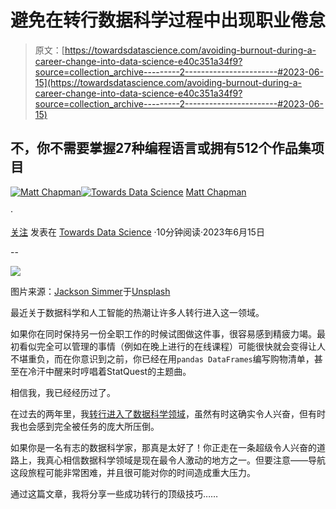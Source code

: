 # 避免在转行数据科学过程中出现职业倦怠

> 原文：[https://towardsdatascience.com/avoiding-burnout-during-a-career-change-into-data-science-e40c351a34f9?source=collection_archive---------2-----------------------#2023-06-15](https://towardsdatascience.com/avoiding-burnout-during-a-career-change-into-data-science-e40c351a34f9?source=collection_archive---------2-----------------------#2023-06-15)

## 不，你不需要掌握27种编程语言或拥有512个作品集项目

[](https://medium.com/@mattchapmanmsc?source=post_page-----e40c351a34f9--------------------------------)[![Matt Chapman](../Images/7511deb8d9ed408ece21031f6614c532.png)](https://medium.com/@mattchapmanmsc?source=post_page-----e40c351a34f9--------------------------------)[](https://towardsdatascience.com/?source=post_page-----e40c351a34f9--------------------------------)[![Towards Data Science](../Images/a6ff2676ffcc0c7aad8aaf1d79379785.png)](https://towardsdatascience.com/?source=post_page-----e40c351a34f9--------------------------------) [Matt Chapman](https://medium.com/@mattchapmanmsc?source=post_page-----e40c351a34f9--------------------------------)

·

[关注](https://medium.com/m/signin?actionUrl=https%3A%2F%2Fmedium.com%2F_%2Fsubscribe%2Fuser%2Fbf7d13fc53db&operation=register&redirect=https%3A%2F%2Ftowardsdatascience.com%2Favoiding-burnout-during-a-career-change-into-data-science-e40c351a34f9&user=Matt+Chapman&userId=bf7d13fc53db&source=post_page-bf7d13fc53db----e40c351a34f9---------------------post_header-----------) 发表在 [Towards Data Science](https://towardsdatascience.com/?source=post_page-----e40c351a34f9--------------------------------) ·10分钟阅读·2023年6月15日[](https://medium.com/m/signin?actionUrl=https%3A%2F%2Fmedium.com%2F_%2Fvote%2Ftowards-data-science%2Fe40c351a34f9&operation=register&redirect=https%3A%2F%2Ftowardsdatascience.com%2Favoiding-burnout-during-a-career-change-into-data-science-e40c351a34f9&user=Matt+Chapman&userId=bf7d13fc53db&source=-----e40c351a34f9---------------------clap_footer-----------)

--

[](https://medium.com/m/signin?actionUrl=https%3A%2F%2Fmedium.com%2F_%2Fbookmark%2Fp%2Fe40c351a34f9&operation=register&redirect=https%3A%2F%2Ftowardsdatascience.com%2Favoiding-burnout-during-a-career-change-into-data-science-e40c351a34f9&source=-----e40c351a34f9---------------------bookmark_footer-----------)![](../Images/686b01020bb8951196e070da5abc8ebe.png)

图片来源：[Jackson Simmer](https://unsplash.com/@simmerdownjpg)于[Unsplash](https://unsplash.com/photos/ZxRHtPacwUY)

最近关于数据科学和人工智能的热潮让许多人转行进入这一领域。

如果你在同时保持另一份全职工作的时候试图做这件事，很容易感到精疲力竭。最初看似完全可以管理的事情（例如在晚上进行的在线课程）可能很快就会变得让人不堪重负，而在你意识到之前，你已经在用`pandas DataFrames`编写购物清单，甚至在冷汗中醒来时哼唱着StatQuest的主题曲。

相信我，我已经经历过了。

在过去的两年里，我[转行进入了数据科学领域](https://medium.com/@mattchapmanmsc/career-change-into-data-science-in-2023-was-it-worth-it-9e0c47b3b416)，虽然有时这确实令人兴奋，但有时我也会感到完全被任务的庞大所压倒。

如果你是一名有志的数据科学家，那真是太好了！你正走在一条超级令人兴奋的道路上，我真心相信数据科学领域是现在最令人激动的地方之一。但要注意——导航这段旅程可能非常困难，并且很可能对你的时间造成重大压力。

通过这篇文章，我将分享一些成功转行的顶级技巧……
